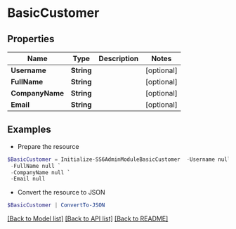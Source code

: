 # BasicCustomer
## Properties

Name | Type | Description | Notes
------------ | ------------- | ------------- | -------------
**Username** | **String** |  | [optional] 
**FullName** | **String** |  | [optional] 
**CompanyName** | **String** |  | [optional] 
**Email** | **String** |  | [optional] 

## Examples

- Prepare the resource
```powershell
$BasicCustomer = Initialize-SS6AdminModuleBasicCustomer  -Username null `
 -FullName null `
 -CompanyName null `
 -Email null
```

- Convert the resource to JSON
```powershell
$BasicCustomer | ConvertTo-JSON
```

[[Back to Model list]](../README.md#documentation-for-models) [[Back to API list]](../README.md#documentation-for-api-endpoints) [[Back to README]](../README.md)


